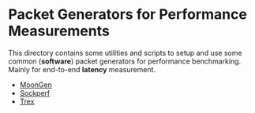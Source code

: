 # Packet Generators for Performance Measurements

This directory contains some utilities and scripts to setup and use some common (**software**) packet generators for performance benchmarking. Mainly for end-to-end **latency** measurement.

*   [MoonGen](https://github.com/emmericp/MoonGen)
*   [Sockperf](https://github.com/Mellanox/sockperf)
*   [Trex](https://trex-tgn.cisco.com/)